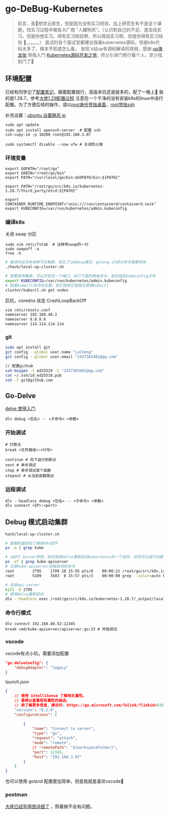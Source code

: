 # go-DeBug-Kubernetes

> 前言，叒🐶想学云原生，但是因为没有实习经验，加上研究生有不是这个课题，找实习过程中被各大厂商 “人嫌狗厌”。（认识到自己的不足，遂去找实习，但是你想实习，得有实习经验啊，所以我找实习啊，但是你得有实习经验 🤡。。。。。。）
> 面试时各个面试官都建议我看kubernetes源码，但是k8s代码太多了，根本不知道怎么看。
> 发现 b站up有源码解读的视频，感谢 [up海龙张](https://space.bilibili.com/1748865719) 带我入门 [Kubernetes源码开发之旅](https://www.bilibili.com/video/BV11U4y1y7V7/?vd_source=143ed9e5b9a8342f01a329d8e2cbaed2) , 师父引进门修行看个人，至少找到门了🥰
## 环境配置

已经有同学记了[配置笔记](https://blog.csdn.net/a1369760658/article/details/135118415)，跟着配置就行，高版本坑还是挺多的，配了一晚上🥲 我的是1.28.7，参考[大佬1.29配置过程](https://www.jianshu.com/p/e3a2bb22667f)
注意在一个干净的没有安装k8s的linux中进行配置。为了方便后续的操作，请以[root身份登陆桌面](https://zhuanlan.zhihu.com/p/355555221?utm_id=0)，[root登陆ssh](https://blog.csdn.net/zhangzeyuaaa/article/details/132764683)

补充设置：[ubuntu 设置静态 ip](https://blog.csdn.net/coward__123/article/details/134285762)

```console
sudo apt update
sudo apt install openssh-server  # 配置 ssh
ssh-copy-id -p 10200 root@192.168.3.87

sudo systemctl disable --now ufw # 关闭防火墙
```

### 环境变量

```console
export GOPATH="/root/go"  
export GOBIN="/root/go/bin"  
export PATH="/usr/local/go/bin:$GOPATH/bin:${PATH}"  

export PATH="/root/go/src/k8s.io/kubernetes-1.28.7/third_party/etcd:${PATH}"

export CONTAINER_RUNTIME_ENDPOINT="unix:///run/containerd/containerd.sock"
export KUBECONFIG=/var/run/kubernetes/admin.kubeconfig
```
### 编译k8s

关闭 swap 分区

```console
sudo vim /etc/fstab  # 注释带swap的一行
sudo swapoff -a
free -h
```

```bash
# 编译并启动本地单节点集群，别忘了以debug模式，golang.sh部分命令需要修改
./hack/local-up-cluster.sh 

# 想要使用集群，可以开启另一个端口，执行下面的两条命令，是在指定kubeconfig文件
export KUBECONFIG=/var/run/kubernetes/admin.kubeconfig
# 就是kubectl命令的位置，我们使用它就是在使用kubectl
cluster/kubectl.sh get nodes
```

巨坑，coredns 状态 CrashLoopBackOff
```bash
vim /etc/resolv.conf
nameserver 192.168.40.2
nameserver 8.8.8.8
nameserver 114.114.114.114
```
### git

```bash
sudo apt install git
git config --global user.name "LuCheng"
git config --global user.email "2437383481@qq.com"

// 配置github
ssh-keygen -t ed25519 -C "2437383481@qq.com"
cat ~/.ssh/id_ed25519.pub
ssh -T git@github.com
```

## Go-Delve

[delve 使用入门](https://blog.csdn.net/RA681t58CJxsgCkJ31/article/details/129964636)

```shell
dlv debug <包名> -- <子命令> <参数>
```

### 开始调试

```console
# 打断点
break <文件路径>:<行号>

continue # 向下运行到断点
next # 单步调试
step # 单步调试某个函数
stepout # 从当前函数跳出
```

### 远程调试

```console
dlv --headless debug <包名> -- <子命令> <参数>
dlv connect <IP>:<port>
```

## Debug 模式启动集群

```bash
hack/local-up-cluster.sh

# 查看机器启动了哪些k8s组件
ps -a | grep kube

# 以API Server举例，如何使用delve重新启动kubernetes的一个组件，进而可以进行远程调试
ps -ef | grep kube-apiserver
# 记录kube-apiserver进程启动的命令
root        2795    1789 18 15:55 pts/0    00:00:21 /root/go/src/k8s.io/kubernetes-1.28.7/_output/local/bin/linux/amd64/kube-apiserver --authorization-mode=Node,RBAC  --cloud-provider= --cloud-config=   --v=3 --vmodule= --audit-policy-file=/tmp/local-up-cluster.sh.PwhXqJ/kube-audit-policy-file --audit-log-path=/tmp/kube-apiserver-audit.log --authorization-webhook-config-file= --authentication-token-webhook-config-file= --cert-dir=/var/run/kubernetes --egress-selector-config-file=/tmp/local-up-cluster.sh.PwhXqJ/kube_egress_selector_configuration.yaml --client-ca-file=/var/run/kubernetes/client-ca.crt --kubelet-client-certificate=/var/run/kubernetes/client-kube-apiserver.crt --kubelet-client-key=/var/run/kubernetes/client-kube-apiserver.key --service-account-key-file=/tmp/local-up-cluster.sh.PwhXqJ/kube-serviceaccount.key --service-account-lookup=true --service-account-issuer=https://kubernetes.default.svc --service-account-jwks-uri=https://kubernetes.default.svc/openid/v1/jwks --service-account-signing-key-file=/tmp/local-up-cluster.sh.PwhXqJ/kube-serviceaccount.key --enable-admission-plugins=NamespaceLifecycle,LimitRanger,ServiceAccount,DefaultStorageClass,DefaultTolerationSeconds,Priority,MutatingAdmissionWebhook,ValidatingAdmissionWebhook,ResourceQuota,NodeRestriction --disable-admission-plugins= --admission-control-config-file= --bind-address=0.0.0.0 --secure-port=6443 --tls-cert-file=/var/run/kubernetes/serving-kube-apiserver.crt --tls-private-key-file=/var/run/kubernetes/serving-kube-apiserver.key --storage-backend=etcd3 --storage-media-type=application/vnd.kubernetes.protobuf --etcd-servers=http://127.0.0.1:2379 --service-cluster-ip-range=10.0.0.0/24 --feature-gates=AllAlpha=false --external-hostname=localhost --requestheader-username-headers=X-Remote-User --requestheader-group-headers=X-Remote-Group --requestheader-extra-headers-prefix=X-Remote-Extra- --requestheader-client-ca-file=/var/run/kubernetes/request-header-ca.crt --requestheader-allowed-names=system:auth-proxy --proxy-client-cert-file=/var/run/kubernetes/client-auth-proxy.crt --proxy-client-key-file=/var/run/kubernetes/client-auth-proxy.key --cors-allowed-origins=/127.0.0.1(:[0-9]+)?$,/localhost(:[0-9]+)?$
root        5109    3583  0 15:57 pts/3    00:00:00 grep --color=auto kube-apiserver

# 杀掉api-server
kill -9 2795
# 使用delve重新启动
dlv --headless exec /root/go/src/k8s.io/kubernetes-1.28.7/_output/local/bin/linux/amd64/kube-apiserver --listen=:12345 --api-version=2 --log --log-output=debugger,gdbwire,lldbout,debuglineerr,rpc,dap,fncall,minidump --log-dest=/root/delve-log/log -- --authorization-mode=Node,RBAC  --cloud-provider= --cloud-config=   --v=3 --vmodule= --audit-policy-file=/tmp/local-up-cluster.sh.PwhXqJ/kube-audit-policy-file --audit-log-path=/tmp/kube-apiserver-audit.log --authorization-webhook-config-file= --authentication-token-webhook-config-file= --cert-dir=/var/run/kubernetes --egress-selector-config-file=/tmp/local-up-cluster.sh.PwhXqJ/kube_egress_selector_configuration.yaml --client-ca-file=/var/run/kubernetes/client-ca.crt --kubelet-client-certificate=/var/run/kubernetes/client-kube-apiserver.crt --kubelet-client-key=/var/run/kubernetes/client-kube-apiserver.key --service-account-key-file=/tmp/local-up-cluster.sh.PwhXqJ/kube-serviceaccount.key --service-account-lookup=true --service-account-issuer=https://kubernetes.default.svc --service-account-jwks-uri=https://kubernetes.default.svc/openid/v1/jwks --service-account-signing-key-file=/tmp/local-up-cluster.sh.PwhXqJ/kube-serviceaccount.key --enable-admission-plugins=NamespaceLifecycle,LimitRanger,ServiceAccount,DefaultStorageClass,DefaultTolerationSeconds,Priority,MutatingAdmissionWebhook,ValidatingAdmissionWebhook,ResourceQuota,NodeRestriction --disable-admission-plugins= --admission-control-config-file= --bind-address=0.0.0.0 --secure-port=6443 --tls-cert-file=/var/run/kubernetes/serving-kube-apiserver.crt --tls-private-key-file=/var/run/kubernetes/serving-kube-apiserver.key --storage-backend=etcd3 --storage-media-type=application/vnd.kubernetes.protobuf --etcd-servers=http://127.0.0.1:2379 --service-cluster-ip-range=10.0.0.0/24 --feature-gates=AllAlpha=false --external-hostname=localhost --requestheader-username-headers=X-Remote-User --requestheader-group-headers=X-Remote-Group --requestheader-extra-headers-prefix=X-Remote-Extra- --requestheader-client-ca-file=/var/run/kubernetes/request-header-ca.crt --requestheader-allowed-names=system:auth-proxy --proxy-client-cert-file=/var/run/kubernetes/client-auth-proxy.crt --proxy-client-key-file=/var/run/kubernetes/client-auth-proxy.key --cors-allowed-origins="/127.0.0.1(:[0-9]+)?$,/localhost(:[0-9]+)?$"
```

### 命令行模式

```console
dlv connect 192.168.40.52:12345
break cmd/kube-apiserver/apiserver.go:33 # 开始调试
```
### vscode
vscode有点小坑，需要添加配置
```json
"go.delveConfig": {
    "debugAdapter": "legacy"
}
```
launch.json
```json
{
    // 使用 IntelliSense 了解相关属性。 
    // 悬停以查看现有属性的描述。
    // 欲了解更多信息，请访问: https://go.microsoft.com/fwlink/?linkid=830387
    "version": "0.2.0",
    "configurations": [
        
        {
            "name": "Connect to server",
            "type": "go",
            "request": "attach",
            "mode": "remote",
            // "remotePath": "${workspaceFolder}",
            "port": 12345,
            "host": "192.168.3.87"
        }
    ]
}
```

也可以使用 goland 配置更加简单，但是我就是喜欢vscode🥰
### postman

[大佬已经写得很详细了](https://blog.csdn.net/a1369760658/article/details/135147441) ，照着做不会有问题。